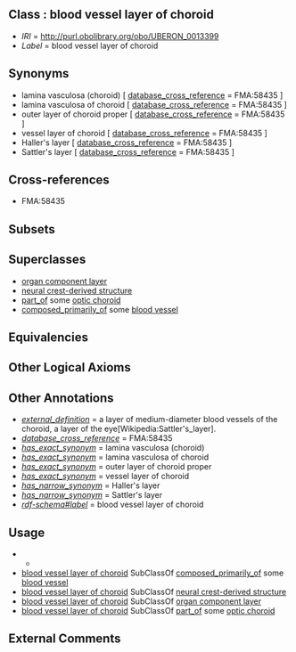 
## Class : blood vessel layer of choroid

 * *IRI* = http://purl.obolibrary.org/obo/UBERON_0013399
 * *Label* = blood vessel layer of choroid

## Synonyms

 * lamina vasculosa (choroid) [ [database_cross_reference](../../ef/oboInOwl#hasDbXref.md) = FMA:58435 ]
 * lamina vasculosa of choroid [ [database_cross_reference](../../ef/oboInOwl#hasDbXref.md) = FMA:58435 ]
 * outer layer of choroid proper [ [database_cross_reference](../../ef/oboInOwl#hasDbXref.md) = FMA:58435 ]
 * vessel layer of choroid [ [database_cross_reference](../../ef/oboInOwl#hasDbXref.md) = FMA:58435 ]
 * Haller's layer [ [database_cross_reference](../../ef/oboInOwl#hasDbXref.md) = FMA:58435 ]
 * Sattler's layer [ [database_cross_reference](../../ef/oboInOwl#hasDbXref.md) = FMA:58435 ]

## Cross-references

 * FMA:58435

## Subsets


## Superclasses

 * [organ component layer](../../UBERON/23/UBERON_0004923.md)
 * [neural crest-derived structure](../../UBERON/13/UBERON_0010313.md)
 * [part_of](../../BFO/50/BFO_0000050.md) some [optic choroid](../../UBERON/76/UBERON_0001776.md)
 * [composed_primarily_of](../../RO/73/RO_0002473.md) some [blood vessel](../../UBERON/81/UBERON_0001981.md)

## Equivalencies


## Other Logical Axioms


## Other Annotations

 * *[external_definition](../../UBPROP/01/UBPROP_0000001.md)* = a layer of medium-diameter blood vessels of the choroid, a layer of the eye[Wikipedia:Sattler's_layer].
 * *[database_cross_reference](../../ef/oboInOwl#hasDbXref.md)* = FMA:58435
 * *[has_exact_synonym](../../ym/oboInOwl#hasExactSynonym.md)* = lamina vasculosa (choroid)
 * *[has_exact_synonym](../../ym/oboInOwl#hasExactSynonym.md)* = lamina vasculosa of choroid
 * *[has_exact_synonym](../../ym/oboInOwl#hasExactSynonym.md)* = outer layer of choroid proper
 * *[has_exact_synonym](../../ym/oboInOwl#hasExactSynonym.md)* = vessel layer of choroid
 * *[has_narrow_synonym](../../ym/oboInOwl#hasNarrowSynonym.md)* = Haller's layer
 * *[has_narrow_synonym](../../ym/oboInOwl#hasNarrowSynonym.md)* = Sattler's layer
 * *[rdf-schema#label](../../el/rdf-schema#label.md)* = blood vessel layer of choroid

## Usage

 * -
 * [blood vessel layer of choroid](../../UBERON/99/UBERON_0013399.md) SubClassOf [composed_primarily_of](../../RO/73/RO_0002473.md) some [blood vessel](../../UBERON/81/UBERON_0001981.md)
 * [blood vessel layer of choroid](../../UBERON/99/UBERON_0013399.md) SubClassOf [neural crest-derived structure](../../UBERON/13/UBERON_0010313.md)
 * [blood vessel layer of choroid](../../UBERON/99/UBERON_0013399.md) SubClassOf [organ component layer](../../UBERON/23/UBERON_0004923.md)
 * [blood vessel layer of choroid](../../UBERON/99/UBERON_0013399.md) SubClassOf [part_of](../../BFO/50/BFO_0000050.md) some [optic choroid](../../UBERON/76/UBERON_0001776.md)

## External Comments

